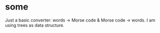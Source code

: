 # some

Just a basic converter: words -> Morse code & Morse code -> words. I am using trees as data structure.
